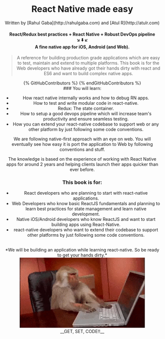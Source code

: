 # <center>React Native made easy<center/>
<center>Written by [Rahul Gaba](http://rahulgaba.com) and [Atul R](http://atulr.com)<center/>

#### <center>React/Redux best practices + React Native + Robust DevOps pipeline<br/>↘️ ⬇️ ↙️<br/>A fine native app for iOS, Android (and Web).<center>

>A reference for building production grade applications which are easy to test, maintain and extend to multiple platforms. This book is for the Web developers who have already got their hands dirty with react and ES6 and want to build complex native apps.

<center>
  {% GitHubContributors %}
  {% endGitHubContributors %}
</center>
### You will learn:

* How react native internally works and how to debug RN apps.
* How to test and write modular code in react-native.
* Redux: The state container.
* How to setup a good devops pipeline which will increase team's productivity and ensure seamless testing.
* How you can extend your react-native codebase to support web or any other platform by just following some code conventions.

We are following native-first approach with an eye on web. You will eventually see how easy it is port the application to Web by following conventions and stuff.

The knowledge is based on the experience of working with React Native apps for around 2 years and helping clients launch their apps quicker than ever before.

### This book is for:

- React developers who are planning to start with react-native applications.
- Web Developers who know basic ReactJS fundamentals and planning to learn best practices for state management and learn native development.
- Native iOS/Android developers who know ReactJS and want to start building apps using React-Native.
- react-native developers who want to extend their codebase to support other platforms by just following some code conventions.


<br/>
<center>*We will be building an application while learning react-native. So be ready to get your hands dirty.*<center/>

<div style="text-align:center">
<img src="/assets/images/0/getset.gif" style="width: 80%;display:inline-block;" hspace="20">
</div>

<center>__GET, SET, CODE!!__<center>
